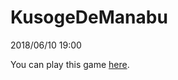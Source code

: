 # KusogeDeManabu
2018/06/10 19:00

You can play this game [here](https://tanaken-basis.github.io/KusogeDeManabu/).
